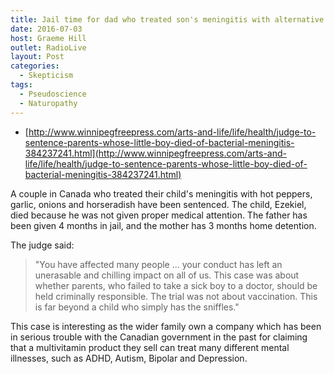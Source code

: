 ```yaml
---
title: Jail time for dad who treated son's meningitis with alternative treatments
date: 2016-07-03
host: Graeme Hill
outlet: RadioLive
layout: Post
categories:
  - Skepticism
tags:
  - Pseudoscience
  - Naturopathy
---
```


- [http://www.winnipegfreepress.com/arts-and-life/life/health/judge-to-sentence-parents-whose-little-boy-died-of-bacterial-meningitis-384237241.html](http://www.winnipegfreepress.com/arts-and-life/life/health/judge-to-sentence-parents-whose-little-boy-died-of-bacterial-meningitis-384237241.html)

A couple in Canada who treated their child's meningitis with hot peppers, garlic, onions and horseradish have been sentenced. The child, Ezekiel, died because he was not given proper medical attention. The father has been given 4 months in jail, and the mother has 3 months home detention.

The judge said:

> "You have affected many people ... your conduct has left an unerasable and chilling impact on all of us. This case was about whether parents, who failed to take a sick boy to a doctor, should be held criminally responsible. The trial was not about vaccination. This is far beyond a child who simply has the sniffles."

This case is interesting as the wider family own a company which has been in serious trouble with the Canadian government in the past for claiming that a multivitamin product they sell can treat many different mental illnesses, such as ADHD, Autism, Bipolar and Depression.
